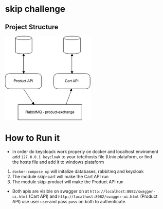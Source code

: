 # skip challenge

## Project Structure

![Project Structure](https://github.com/codemonkeybr/skip/blob/master/files/structure.png)

# How to Run it
* In order do keycloack work properly on docker and localhost enviroment add `127.0.0.1	keycloak` to your /etc/hosts file (Unix plataform, or find the hosts file and add it to windows plataform

1. `docker-compose up` will initalize databases, rabbitmq and keycloak
2. The module skip-cart will make the Cart API run
3. The module skip-product will make the Product API run

* Both apis are visible on swagger on at `http://localhost:8082/swagger-ui.html` (Cart API) and `http://localhost:8082/swagger-ui.html` (Product API) use user `user`and pass `pass` on both to authenticate.

